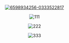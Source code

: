 <p align=center><a href='https://goo.su/bjO8m'><img src='https://i.postimg.cc/RVb4P3xp/6598934256-0333522817.png' border='0' alt='6598934256-0333522817'/></a>
<p align=center><img src='https://i.postimg.cc/26CsjmfB/111.jpg' border='0' alt='111'/></a>
<p align=center><img src='https://i.postimg.cc/4ydjt5yf/222.png' border='0' alt='222'/></a>
<p align=center><img src='https://i.postimg.cc/zXHcr3Rc/333.jpg' border='0' alt='333'/></a>
